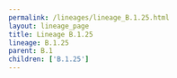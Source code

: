 ```yaml
---
permalink: /lineages/lineage_B.1.25.html
layout: lineage_page
title: Lineage B.1.25
lineage: B.1.25
parent: B.1
children: ['B.1.25']
---
```

